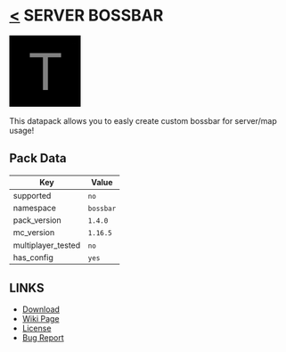 # [<](../README.md) SERVER BOSSBAR

![alt](pack.png)

This datapack allows you to easly create custom bossbar for server/map usage!

## Pack Data

| Key                | Value     |
| ------------------ | --------- |
| supported          | `no`      |
| namespace          | `bossbar` |
| pack_version       | `1.4.0 `  |
| mc_version         | `1.16.5`  |
| multiplayer_tested | `no`      |
| has_config         | `yes`     |

## LINKS

-   [Download](https://www.planetminecraft.com/mod/server-bossbar-1-13-2-datapack/)
-   [Wiki Page](https://github.com/legopitstop/Datapacks/wiki)
-   [License](https://legopitstop.weebly.com/legopitstops-common-license-v2.html)
-   [Bug Report](https://github.com/legopitstop/Datapacks/issues)

